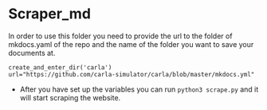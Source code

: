 # Scraper_md  
In order to use this folder you need to provide the url to the folder of mkdocs.yaml of the repo and the name of the folder you want to save your documents at.  
  ```
  create_and_enter_dir('carla')
  url="https://github.com/carla-simulator/carla/blob/master/mkdocs.yml"
  ```
- After you have set up the variables you can run `python3 scrape.py` and it will start scraping the website.